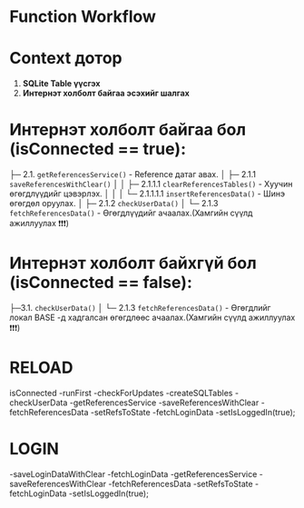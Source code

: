 # Function Workflow

# Context дотор

1. **SQLite Table үүсгэх**
2. **Интернэт холболт байгаа эсэхийг шалгах**

# Интернэт холболт байгаа бол (isConnected == true):

├─ 2.1. `getReferencesService()` - Reference датаг авах.
│ ├─ 2.1.1 `saveReferencesWithClear()`
│ │ ├─ 2.1.1.1 `clearReferencesTables()` - Хуучин өгөгдлүүдийг цэвэрлэх.
│ │ │ └─ 2.1.1.1.1 `insertReferencesData()` - Шинэ өгөгдөл оруулах.
│ ├─ 2.1.2 `checkUserData()`
│ └─ 2.1.3 `fetchReferencesData()` - Өгөгдлүүдийг ачаалах.(Хамгийн сүүлд ажиллуулах ❗❗❗)

# Интернэт холболт байхгүй бол (isConnected == false):

├─3.1. `checkUserData()`
│ └─ 2.1.3 `fetchReferencesData()` - Өгөгдлийг локал BASE -д хадгалсан өгөгдлөөс ачаалах.(Хамгийн сүүлд ажиллуулах ❗❗❗)

#

# RELOAD

isConnected
-runFirst
-checkForUpdates
-createSQLTables
-checkUserData
-getReferencesService
-saveReferencesWithClear
-fetchReferencesData
-setRefsToState
-fetchLoginData
-setIsLoggedIn(true);

# LOGIN

-saveLoginDataWithClear
-fetchLoginData
-getReferencesService
-saveReferencesWithClear
-fetchReferencesData
-setRefsToState
-fetchLoginData
-setIsLoggedIn(true);
